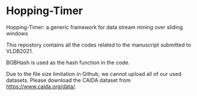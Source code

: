 # Hopping-Timer

Hopping-Timer: a generic framework for data stream mining over sliding windows

This repostory contains all the codes related to the manuscript submitted to VLDB2021.

BOBHash is used as the hash function in the code.

Due to the file size limitation in Github, we cannot upload all of our used datasets. Please download the CAIDA dataset from https://www.caida.org/data/.
